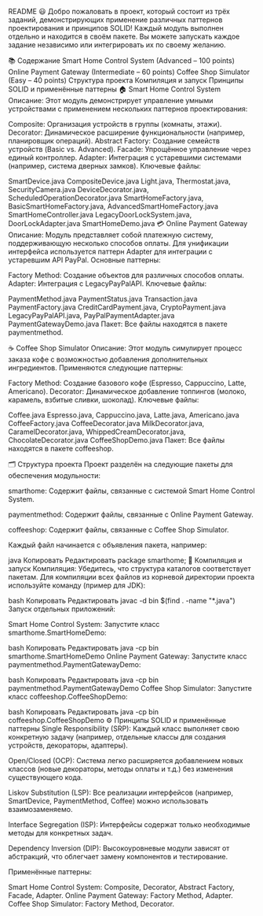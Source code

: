 README 😃
Добро пожаловать в проект, который состоит из трёх заданий, демонстрирующих применение различных паттернов проектирования и принципов SOLID! Каждый модуль выполнен отдельно и находится в своём пакете. Вы можете запускать каждое задание независимо или интегрировать их по своему желанию.

📚 Содержание
Smart Home Control System (Advanced – 100 points)
Online Payment Gateway (Intermediate – 60 points)
Coffee Shop Simulator (Easy – 40 points)
Структура проекта
Компиляция и запуск
Принципы SOLID и применённые паттерны
🏠 Smart Home Control System
Описание:
Этот модуль демонстрирует управление умными устройствами с применением нескольких паттернов проектирования:

Composite: Организация устройств в группы (комнаты, этажи).
Decorator: Динамическое расширение функциональности (например, планировщик операций).
Abstract Factory: Создание семейств устройств (Basic vs. Advanced).
Facade: Упрощённое управление через единый контроллер.
Adapter: Интеграция с устаревшими системами (например, система дверных замков).
Ключевые файлы:

SmartDevice.java
CompositeDevice.java
Light.java, Thermostat.java, SecurityCamera.java
DeviceDecorator.java, ScheduledOperationDecorator.java
SmartHomeFactory.java, BasicSmartHomeFactory.java, AdvancedSmartHomeFactory.java
SmartHomeController.java
LegacyDoorLockSystem.java, DoorLockAdapter.java
SmartHomeDemo.java
💳 Online Payment Gateway
Описание:
Модуль представляет собой платежную систему, поддерживающую несколько способов оплаты. Для унификации интерфейса используется паттерн Adapter для интеграции с устаревшим API PayPal.
Основные паттерны:

Factory Method: Создание объектов для различных способов оплаты.
Adapter: Интеграция с LegacyPayPalAPI.
Ключевые файлы:

PaymentMethod.java
PaymentStatus.java
Transaction.java
PaymentFactory.java
CreditCardPayment.java, CryptoPayment.java
LegacyPayPalAPI.java, PayPalPaymentAdapter.java
PaymentGatewayDemo.java
Пакет:
Все файлы находятся в пакете paymentmethod.

☕ Coffee Shop Simulator
Описание:
Этот модуль симулирует процесс заказа кофе с возможностью добавления дополнительных ингредиентов. Применяются следующие паттерны:

Factory Method: Создание базового кофе (Espresso, Cappuccino, Latte, Americano).
Decorator: Динамическое добавление топпингов (молоко, карамель, взбитые сливки, шоколад).
Ключевые файлы:

Coffee.java
Espresso.java, Cappuccino.java, Latte.java, Americano.java
CoffeeFactory.java
CoffeeDecorator.java
MilkDecorator.java, CaramelDecorator.java, WhippedCreamDecorator.java, ChocolateDecorator.java
CoffeeShopDemo.java
Пакет:
Все файлы находятся в пакете coffeeshop.

🗂 Структура проекта
Проект разделён на следующие пакеты для обеспечения модульности:

smarthome:
Содержит файлы, связанные с системой Smart Home Control System.

paymentmethod:
Содержит файлы, связанные с Online Payment Gateway.

coffeeshop:
Содержит файлы, связанные с Coffee Shop Simulator.

Каждый файл начинается с объявления пакета, например:

java
Копировать
Редактировать
package smarthome;
🚀 Компиляция и запуск
Компиляция:
Убедитесь, что структура каталогов соответствует пакетам. Для компиляции всех файлов из корневой директории проекта используйте команду (пример для JDK):

bash
Копировать
Редактировать
javac -d bin $(find . -name "*.java")
Запуск отдельных приложений:

Smart Home Control System:
Запустите класс smarthome.SmartHomeDemo:

bash
Копировать
Редактировать
java -cp bin smarthome.SmartHomeDemo
Online Payment Gateway:
Запустите класс paymentmethod.PaymentGatewayDemo:

bash
Копировать
Редактировать
java -cp bin paymentmethod.PaymentGatewayDemo
Coffee Shop Simulator:
Запустите класс coffeeshop.CoffeeShopDemo:

bash
Копировать
Редактировать
java -cp bin coffeeshop.CoffeeShopDemo
⚙️ Принципы SOLID и применённые паттерны
Single Responsibility (SRP):
Каждый класс выполняет свою конкретную задачу (например, отдельные классы для создания устройств, декораторы, адаптеры).

Open/Closed (OCP):
Система легко расширяется добавлением новых классов (новые декораторы, методы оплаты и т.д.) без изменения существующего кода.

Liskov Substitution (LSP):
Все реализации интерфейсов (например, SmartDevice, PaymentMethod, Coffee) можно использовать взаимозаменяемо.

Interface Segregation (ISP):
Интерфейсы содержат только необходимые методы для конкретных задач.

Dependency Inversion (DIP):
Высокоуровневые модули зависят от абстракций, что облегчает замену компонентов и тестирование.

Применённые паттерны:

Smart Home Control System: Composite, Decorator, Abstract Factory, Facade, Adapter.
Online Payment Gateway: Factory Method, Adapter.
Coffee Shop Simulator: Factory Method, Decorator.
